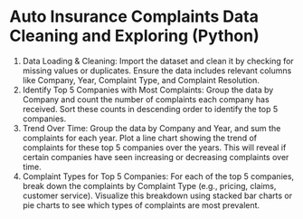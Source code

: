 # Auto Insurance Complaints Data Cleaning and Exploring (Python)
1. Data Loading & Cleaning:
Import the dataset and clean it by checking for missing values or duplicates.
Ensure the data includes relevant columns like Company, Year, Complaint Type, and Complaint Resolution.
2. Identify Top 5 Companies with Most Complaints:
Group the data by Company and count the number of complaints each company has received.
Sort these counts in descending order to identify the top 5 companies.
3. Trend Over Time:
Group the data by Company and Year, and sum the complaints for each year.
Plot a line chart showing the trend of complaints for these top 5 companies over the years. This will reveal if certain companies have seen increasing or decreasing complaints over time.
4. Complaint Types for Top 5 Companies:
For each of the top 5 companies, break down the complaints by Complaint Type (e.g., pricing, claims, customer service).
Visualize this breakdown using stacked bar charts or pie charts to see which types of complaints are most prevalent.
